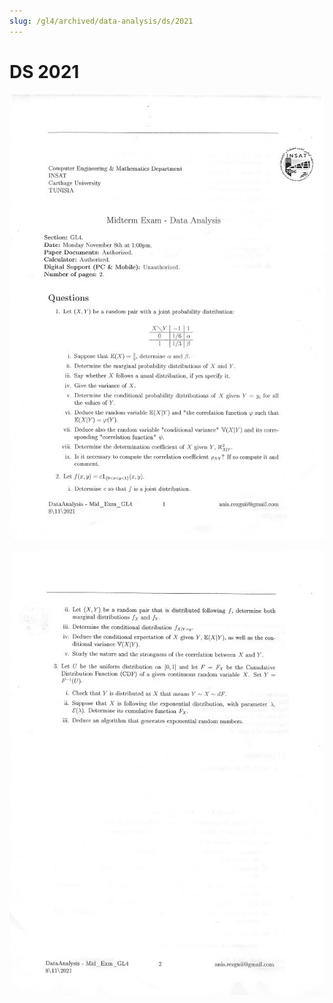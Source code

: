 ```yaml
---
slug: /gl4/archived/data-analysis/ds/2021
---
```


# DS 2021

![1](assets/2021-1.jpg)

![2](assets/2021-2.jpg)
